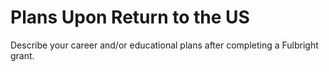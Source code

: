 # Plans Upon Return to the US

Describe your career and/or educational plans after completing a Fulbright grant.